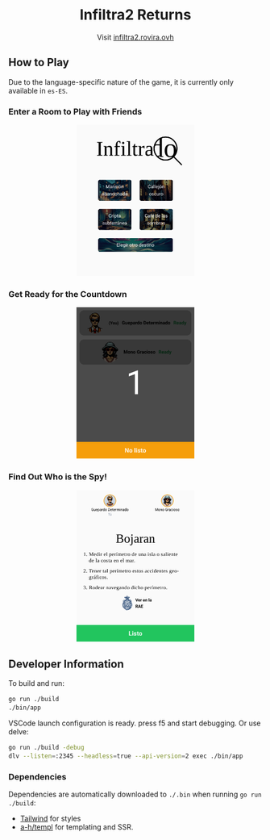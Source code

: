 <center>

# Infiltra2 Returns

Visit [infiltra2.rovira.ovh](https://infiltra2.rovira.ovh/)

</center>

## How to Play

Due to the language-specific nature of the game, it is currently only available in `es-ES`.

### Enter a Room to Play with Friends

<center>
<img alt="Home screen" src="./.img/home.png" height="300" />
</center>
<!-- ![Home screen](./.img/home.png) -->

### Get Ready for the Countdown

<center>
<img alt="Countdown screen" src="./.img/countdown.png" height="300" />
</center>
<!-- ![Home screen](./.img/countdown.png) -->

### Find Out Who is the Spy!

<center>
<img alt="Who is the spy?" src="./.img/word.png" height="300" />
</center>
<!-- ![Home screen](./.img/word.png) -->

## Developer Information

To build and run:

```sh
go run ./build
./bin/app
```

VSCode launch configuration is ready. press f5 and start debugging. Or use delve:

```sh
go run ./build -debug
dlv --listen=:2345 --headless=true --api-version=2 exec ./bin/app
```

### Dependencies

Dependencies are automatically downloaded to `./.bin` when running `go run ./build`:

- [Tailwind](https://tailwindcss.com/) for styles
- [a-h/templ](https://github.com/a-h/templ) for templating and SSR.
